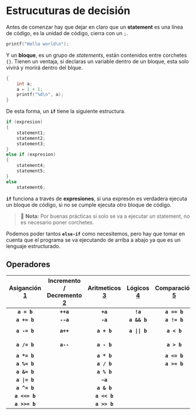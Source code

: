 # Estrucuturas de decisión

Antes de comenzar hay que dejar en claro que un **statement** es una línea de código, es la unidad de código, cierra con un `;`.

```c
printf("Hello world\n");
```

Y un **bloque**, es un grupo de *statements*, están contenidos entre corchetes `{}`. Tienen un ventaja, si declaras un variable dentro de un bloque, esta solo vivirá y morirá dentro del blque.

```c
{
    int a;
    a = 1 + 1;
    printf("%d\n", a);
}
```

De esta forma, un **`if`** tiene la siguiente estructura.

```c
if (expresion)
{
    statement1;
    statement2;
    statement3;
}
else if (expresion)
{
    statement4;
    statement5;
}
else
    statement6;
```

**`if`** funciona a través de **expresiones**, si una expresón es verdadera ejecuta un bloque de código, si no se cumple ejecuta otro bloque de código.

> 📝 **Nota:** Por buenas prácticas si solo se va a ejecutar un statement, no es necesario poner corchetes.

Podemos poder tantos **`else-if`** como necesitemos, pero hay que tomar en cuenta que el programa se va ejecutando de arriba a abajo ya que es un lenguaje estructurado.

## Operadores

| **Asiganción** [1] | **Incremento / Decremento** [2] | **Aritmeticos** [3] | **Lógicos** [4] | **Comparación** [5] | **De acceso** [6] | **Otros** [7] |
| :---: | :---: | :---: | :---: | :---: | :---: | :---: |
| **`a = b`** | **`++a`** | **`+a`** |  **`!a`** | **`a == b`** | **`a[b]`** | **`a(...)`** |
| **`a += b`** | **`--a`** | **`-a`** |  **`a && b`** | **`a != b`** | **`*a`** | **`a, b`** |
| **`a -= b`** | **`a++`** | **`a + b`** |  **`a \|\| b`** | **`a < b`** | **`&a`** | **`(type) a`** |
| **`a /= b`** | **`a--`** | **`a - b`** |  | **`a > b`** | **`a->b`** | **`a ? b : c`** |
| **`a *= b`** |  | **`a * b`** |  | **`a <= b`** | **`a.b`** | **`sizeof`** |
| **`a %= b`** |  | **`a / b`** |  | **`a >= b`** |  | **`alignof`** |
| **`a &= b`** |  | **`a % b`** |  |  |  |  |
| **`a \|= b`** |  | **`~a`** |  |  |  |  |
| **`a ^= b`** |  | **`a & b`** |  |  |  |  |
| **`a <<= b`** |  | **`a << b`** |  |  |  |  |
| **`a >>= b`** |  | **`a >> b`** |  |  |  |  |

<!-- Referencias -->

[1]: <https://en.cppreference.com/w/c/language/operator_assignment> "Operadores de asignación"
[2]: <https://en.cppreference.com/w/c/language/operator_incdec> "Operadores de incremento/decremento"
[3]: <https://en.cppreference.com/w/c/language/operator_arithmetic> "Operadores aritmeticos"
[4]: <https://en.cppreference.com/w/c/language/operator_logical> "Operadores lógicos"
[5]: <https://en.cppreference.com/w/c/language/operator_comparison> "Operadores de comparación"
[6]: <https://en.cppreference.com/w/c/language/operator_member_access> "Operadores de acceso a miembros"
[7]: <https://en.cppreference.com/w/c/language/operator_other> "Otros operadores"
